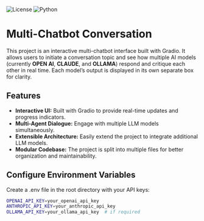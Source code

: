 ![License](https://img.shields.io/badge/license-MIT-blue.svg)
![Python](https://img.shields.io/badge/python-3.8+-blue.svg)

# Multi-Chatbot Conversation

This project is an interactive multi-chatbot interface built with Gradio. It allows users to initiate a conversation topic and see how multiple AI models (currently **OPEN AI**, **CLAUDE**, and **OLLAMA**) respond and critique each other in real time. Each model’s output is displayed in its own separate box for clarity.

## Features

- **Interactive UI:** Built with Gradio to provide real-time updates and progress indicators.
- **Multi-Agent Dialogue:** Engage with multiple LLM models simultaneously.
- **Extensible Architecture:** Easily extend the project to integrate additional LLM models.
- **Modular Codebase:** The project is split into multiple files for better organization and maintainability.

## Configure Environment Variables

Create a .env file in the root directory with your API keys:

```bash
OPENAI_API_KEY=your_openai_api_key
ANTHROPIC_API_KEY=your_anthropic_api_key
OLLAMA_API_KEY=your_ollama_api_key  # if required
